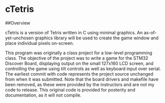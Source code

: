 # cTetris

##Overview

cTetris is a version of Tetris written in C using minimal graphics. An
as-of-yet-unchosen graphics library will be used to create the game window
and place individual pixels on-screen.

This program was originally a class project for a low-level programming class.
The objective of the project was to write a game for the STM32 Discover Board,
displaying output on the small 127x160 LCD screen, and controlling the game
using tilt controls as well as keyboard input over serial. The earliest commit
with code represents the project source unchanged from when it was submitted.
Note that the board drivers and makefile have been removed, as these were 
provided by the instructors and are not my code to release. This original
code is provided for posterity and documentation, as it will not compile.

